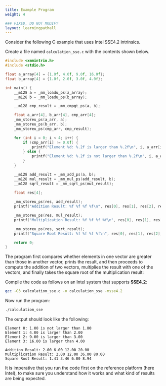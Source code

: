 ```yaml
---
title: Example Program
weight: 4

### FIXED, DO NOT MODIFY
layout: learningpathall
---
```


Consider the following C example that uses Intel SSE4.2 intrinsics.

Create a file named `calculation_sse.c` with the contents shown below.

```C
#include <xmmintrin.h>
#include <stdio.h>

float a_array[4] = {1.0f, 4.0f, 9.0f, 16.0f};
float b_array[4] = {1.0f, 2.0f, 3.0f, 4.0f};

int main() {
    __m128 a = _mm_loadu_ps(a_array);
    __m128 b = _mm_loadu_ps(b_array);

    __m128 cmp_result = _mm_cmpgt_ps(a, b);

    float a_arr[4], b_arr[4], cmp_arr[4];
    _mm_storeu_ps(a_arr, a);
    _mm_storeu_ps(b_arr, b);
    _mm_storeu_ps(cmp_arr, cmp_result);

    for (int i = 0; i < 4; i++) {
        if (cmp_arr[i] != 0.0f) {
            printf("Element %d: %.2f is larger than %.2f\n", i, a_arr[i], b_arr[i]);
        } else {
            printf("Element %d: %.2f is not larger than %.2f\n", i, a_arr[i], b_arr[i]);
        }
    }

    __m128 add_result = _mm_add_ps(a, b);
    __m128 mul_result = _mm_mul_ps(add_result, b);
    __m128 sqrt_result = _mm_sqrt_ps(mul_result);

    float res[4];
    
    _mm_storeu_ps(res, add_result);
    printf("Addition Result: %f %f %f %f\n", res[0], res[1], res[2], res[3]);

    _mm_storeu_ps(res, mul_result);
    printf("Multiplication Result: %f %f %f %f\n", res[0], res[1], res[2], res[3]);

    _mm_storeu_ps(res, sqrt_result);
    printf("Square Root Result: %f %f %f %f\n", res[0], res[1], res[2], res[3]);

    return 0;
}
```

The program first compares whether elements in one vector are greater than those in another vector, prints the result, and then proceeds to compute the addition of two vectors, multiplies the result with one of the vectors, and finally takes the square root of the multiplication result:

Compile the code as follows on an Intel system that supports **SSE4.2**:
```bash
gcc -O3 calculation_sse.c -o calculation_sse -msse4.2
```

Now run the program:
```bash
./calculation_sse
```

The output should look like the following:
```output
Element 0: 1.00 is not larger than 1.00
Element 1: 4.00 is larger than 2.00
Element 2: 9.00 is larger than 3.00
Element 3: 16.00 is larger than 4.00

Addition Result: 2.00 6.00 12.00 20.00
Multiplication Result: 2.00 12.00 36.00 80.00
Square Root Result: 1.41 3.46 6.00 8.94
```

It is imperative that you run the code first on the reference platform (here Intel), to make sure you understand how it works and what kind of results are being expected.
